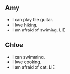 ## Amy

- I can play the guitar.
- I love hiking.
- I am afraid of swiming. LIE

## Chloe

- I can swimming.
- I love cooking.
- I am afraid of cat. LIE
